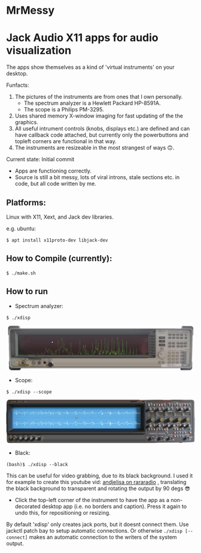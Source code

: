  # MrMessy
Jack Audio X11 apps for audio visualization
===========================================

The apps show themselves as a kind of 'virtual instruments' on your desktop.

Funfacts:
1) The pictures of the instruments are from ones that I own personally.
   - The spectrum analyzer is a Hewlett Packard HP-8591A.
   - The scope is a Philips PM-3295.
2) Uses shared memory X-window imaging for fast updating of the the graphics.
3) All useful intrument controls (knobs, displays etc.) are defined and can have callback code attached, but currently only the powerbuttons and topleft corners are functional in that way.
4) The instruments are resizeable in the most strangest of ways 🙃.

Current state: Initial commit
- Apps are functioning correctly.
- Source is still a bit messy, lots of viral introns, stale sections etc. in code, but all code written by me.

Platforms:
----------
Linux with X11, Xext, and Jack dev libraries.

e.g. ubuntu:
```
$ apt install x11proto-dev libjack-dev
```

How to Compile (currently):
---------------------------

```
$ ./make.sh
```

How to run
----------

- Spectrum analyzer:
```
$ ./xdisp
```
![spectrum-analyzer](https://github.com/noudio/MrMessy/blob/main/doc/xdisp-spectrum-analyzer.png)

- Scope:
```
$ ./xdisp --scope
```
![scope](https://github.com/noudio/MrMessy/blob/main/doc/xdisp-scope.png)

- Black:
```
(bash)$ ./xdisp --black
```
This can be useful for video grabbing, due to its black background. I used it for example to create this youtube vid: [andjelisa on rararadio](https://youtu.be/DI8FW4kV9h8?list=PL6jUM7gk5v0XpZLoLPm6GyWbw1ySJ1M1x&t=6864) , translating the black background to transparent and rotating the output by 90 degs 😎

- Click the top-left corner of the instrument to have the app as a non-decorated desktop app (i.e. no borders and caption). Press it again to undo this, for repositioning or resizing.

By default 'xdisp' only creates jack ports, but it doesnt connect them. Use jackctl patch bay to setup automatic connections.
Or otherwise `./xdisp [--connect]` makes an automatic connection to the writers of the system output.
